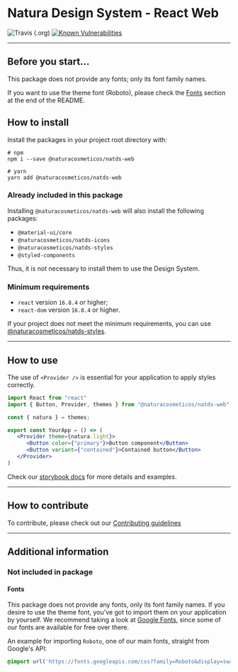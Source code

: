 # Natura Design System - React Web

![Travis (.org)](https://img.shields.io/travis/natura-cosmeticos/natds-js.svg)
[![Known Vulnerabilities](https://snyk.io/test/github/natura-cosmeticos/natds-js/badge.svg?targetFile=package.json)](https://snyk.io/test/github/natura-cosmeticos/natds-js?targetFile=package.json)

---

## Before you start...

This package does not provide any fonts; only its font family names.

If you want to use the theme font (Roboto), please check the [Fonts](#fonts) section at the end of the README.

## How to install

Install the packages in your project root directory with:

```shell script
# npm
npm i --save @naturacosmeticos/natds-web

# yarn
yarn add @naturacosmeticos/natds-web
```

### Already included in this package

Installing `@naturacosmeticos/natds-web` will also install the following packages:

- `@material-ui/core`
- `@naturacosmeticos/natds-icons`
- `@naturacosmeticos/natds-styles`
- `@styled-components`

Thus, it is not necessary to install them to use the Design System.

### Minimum requirements

* `react` version `16.8.4` or higher;
* `react-dom` version `16.8.4` or higher.

If your project does not meet the minimum requirements, you can use [@naturacosmeticos/natds-styles](../styles/README.md).

---

## How to use

The use of `<Provider />` is essential for your application to apply styles correctly.

```jsx highlight-line="3"
import React from "react"
import { Button, Provider, themes } from "@naturacosmeticos/natds-web"

const { natura } = themes;

export const YourApp = () => (
   <Provider theme={natura.light}>
      <Button color={"primary"}>Button component</Button>
      <Button variant={"contained"}>Contained button</Button>
   </Provider>
)
```

Check our [storybook docs](https://natds-js.netlify.app/) for more details and examples.

---

## How to contribute

To contribute, please check out our [Contributing guidelines](./CONTRIBUTING.md)

---

## Additional information

### Not included in package

#### Fonts

This package does not provide any fonts, only its font family names. If you desire to use the theme font,
you've got to import them on your application by yourself. We recommend taking a look at
[Google Fonts](https://fonts.google.com/), since some of our fonts are available for free over there.

An example for importing `Roboto`, one of our main fonts, straight from Google's API:

```css
@import url('https://fonts.googleapis.com/css?family=Roboto&display=swap');
```
